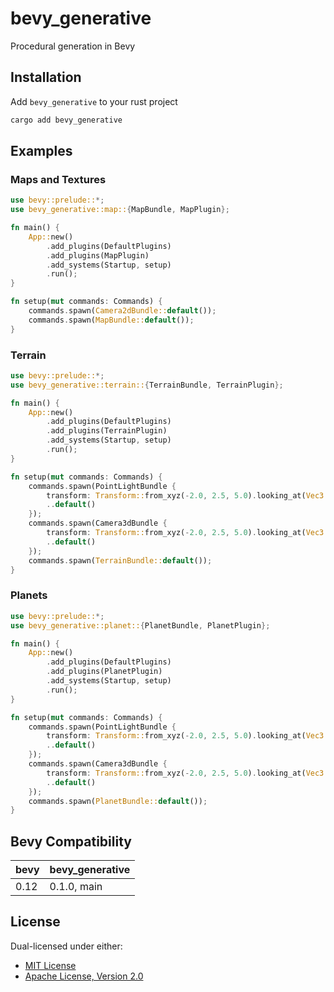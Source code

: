 # bevy_generative

Procedural generation in Bevy

## Installation

Add `bevy_generative` to your rust project

```sh
cargo add bevy_generative
```

## Examples

### Maps and Textures

```rust
use bevy::prelude::*;
use bevy_generative::map::{MapBundle, MapPlugin};

fn main() {
    App::new()
        .add_plugins(DefaultPlugins)
        .add_plugins(MapPlugin)
        .add_systems(Startup, setup)
        .run();
}

fn setup(mut commands: Commands) {
    commands.spawn(Camera2dBundle::default());
    commands.spawn(MapBundle::default());
}

```

### Terrain

```rust
use bevy::prelude::*;
use bevy_generative::terrain::{TerrainBundle, TerrainPlugin};

fn main() {
    App::new()
        .add_plugins(DefaultPlugins)
        .add_plugins(TerrainPlugin)
        .add_systems(Startup, setup)
        .run();
}

fn setup(mut commands: Commands) {
    commands.spawn(PointLightBundle {
        transform: Transform::from_xyz(-2.0, 2.5, 5.0).looking_at(Vec3::ZERO, Vec3::Y),
        ..default()
    });
    commands.spawn(Camera3dBundle {
        transform: Transform::from_xyz(-2.0, 2.5, 5.0).looking_at(Vec3::ZERO, Vec3::Y),
        ..default()
    });
    commands.spawn(TerrainBundle::default());
}

```

### Planets

```rust
use bevy::prelude::*;
use bevy_generative::planet::{PlanetBundle, PlanetPlugin};

fn main() {
    App::new()
        .add_plugins(DefaultPlugins)
        .add_plugins(PlanetPlugin)
        .add_systems(Startup, setup)
        .run();
}

fn setup(mut commands: Commands) {
    commands.spawn(PointLightBundle {
        transform: Transform::from_xyz(-2.0, 2.5, 5.0).looking_at(Vec3::ZERO, Vec3::Y),
        ..default()
    });
    commands.spawn(Camera3dBundle {
        transform: Transform::from_xyz(-2.0, 2.5, 5.0).looking_at(Vec3::ZERO, Vec3::Y),
        ..default()
    });
    commands.spawn(PlanetBundle::default());
}

```

## Bevy Compatibility

| bevy | bevy_generative |
| ---- | --------------- |
| 0.12 | 0.1.0, main     |

## License

Dual-licensed under either:

- [MIT License](LICENSE-MIT)
- [Apache License, Version 2.0](LICENSE-APACHE)
